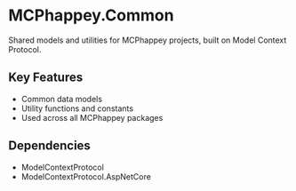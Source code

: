 # MCPhappey.Common

Shared models and utilities for MCPhappey projects, built on Model Context Protocol.

## Key Features
- Common data models
- Utility functions and constants
- Used across all MCPhappey packages

## Dependencies
- ModelContextProtocol
- ModelContextProtocol.AspNetCore
